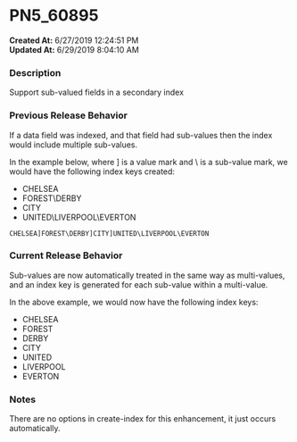 # PN5_60895

**Created At:** 6/27/2019 12:24:51 PM  
**Updated At:** 6/29/2019 8:04:10 AM  


### Description

Support sub-valued fields in a secondary index



### Previous Release Behavior

If a data field was indexed, and that field had sub-values then the index would include multiple sub-values.

In the example below, where ] is a value mark and \ is a sub-value mark, we would have the following index keys created:

- CHELSEA
- FOREST\DERBY
- CITY
- UNITED\LIVERPOOL\EVERTON




```
CHELSEA]FOREST\DERBY]CITY]UNITED\LIVERPOOL\EVERTON
```



### Current Release Behavior

Sub-values are now automatically treated in the same way as multi-values, and an index key is generated for each sub-value within a multi-value.

In the above example, we would now have the following index keys:

- CHELSEA
- FOREST
- DERBY
- CITY
- UNITED
- LIVERPOOL
- EVERTON




### Notes

There are no options in create-index for this enhancement, it just occurs automatically.
